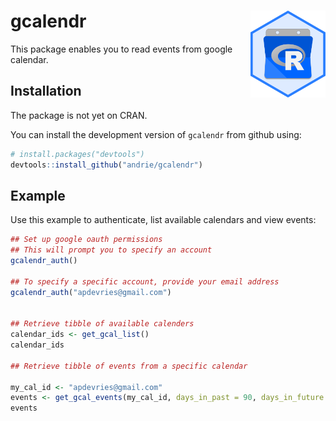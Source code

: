 
<!-- README.md is generated from README.Rmd. Please edit that file -->

# gcalendr <img src='man/figures/logo.svg' align="right" height="139" />

This package enables you to read events from google calendar.

## Installation

The package is not yet on CRAN.

You can install the development version of `gcalendr` from github using:

``` r
# install.packages("devtools")
devtools::install_github("andrie/gcalendr")
```

## Example

Use this example to authenticate, list available calendars and view
events:

``` r
## Set up google oauth permissions
## This will prompt you to specify an account
gcalendr_auth()

## To specify a specific account, provide your email address
gcalendr_auth("apdevries@gmail.com")


## Retrieve tibble of available calenders
calendar_ids <- get_gcal_list()
calendar_ids

## Retrieve tibble of events from a specific calendar

my_cal_id <- "apdevries@gmail.com"
events <- get_gcal_events(my_cal_id, days_in_past = 90, days_in_future = 90)
events
```
